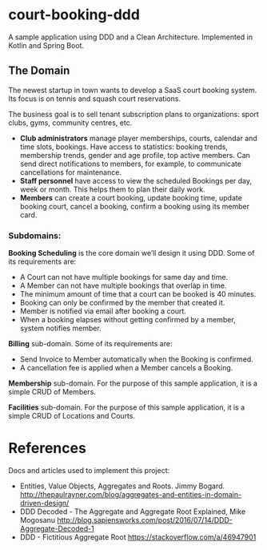 # court-booking-ddd
A sample application using DDD and a Clean Architecture. Implemented in Kotlin and Spring Boot.

## The Domain
The newest startup in town wants to develop a SaaS court booking system. Its focus is on tennis and squash court 
reservations. 

The business goal is to sell tenant subscription plans to organizations: sport clubs, gyms, community centres, etc.

- **Club administrators** manage player memberships, courts, calendar and time slots, bookings. Have access to statistics: booking trends, membership trends, gender and age profile, top active members. Can send direct notifications to members, for example, to communicate cancellations for maintenance. 
- **Staff personnel** have access to view the scheduled Bookings per day, week or month. This helps them to plan their daily work.
- **Members** can create a court booking, update booking time, update booking court, cancel a booking, confirm a booking using its member card.

### Subdomains:
**Booking Scheduling** is the core domain we’ll design it using DDD. Some of its requirements are:
- A Court can not have multiple bookings for same day and time.
- A Member can not have multiple bookings that overlap in time.
- The minimum amount of time that a court can be booked is 40 minutes.
- Booking can only be confirmed by the member that created it.
- Member is notified via email after booking a court.
- When a booking elapses without getting confirmed by a member, system notifies member.

**Billing** sub-domain.
Some of its requirements are:
- Send Invoice to Member automatically when the Booking is confirmed.
- A cancellation fee is applied when a Member cancels a Booking.

**Membership** sub-domain.
For the purpose of this sample application, it is a simple CRUD of Members.

**Facilities** sub-domain.
For the purpose of this sample application, it is a simple CRUD of Locations and Courts.

# References
Docs and articles used to implement this project:
- Entities, Value Objects, Aggregates and Roots. Jimmy Bogard. http://thepaulrayner.com/blog/aggregates-and-entities-in-domain-driven-design/
- DDD Decoded - The Aggregate and Aggregate Root Explained, Mike Mogosanu http://blog.sapiensworks.com/post/2016/07/14/DDD-Aggregate-Decoded-1
- DDD - Fictitious Aggregate Root https://stackoverflow.com/a/46947901